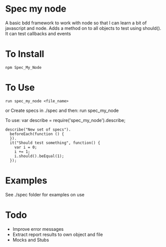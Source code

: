 Spec my node
============

A basic bdd framework to work with node so that I can learn a bit of javascript and node. 
Adds a method on to all objects to test using should().
It can test callbacks and events


To Install
==========
    npm Spec_My_Node

To Use
======
    run spec_my_node <file_name>
or
Create specs in ./spec and then:
    run spec_my_node 

To use:
    var describe = require('spec_my_node').describe;

    describe("New set of specs").
      beforeEach(function () {
      }).
      it("Should test something", function() {
        var i = 0;
        i += 1;
        i.should().beEqual(1);
      });

Examples
========

See ./spec folder for examples on use

Todo
====

* Improve error messages
* Extract report results to own object and file
* Mocks and Stubs
